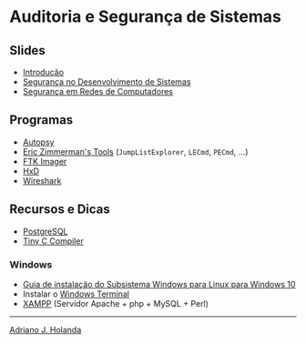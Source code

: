 # Auditoria e Segurança de Sistemas

## Slides

- [Introdução](https://drive.google.com/file/d/1Qq3axfpTq34R7_Gt-4IzZauUtYzZZrVn/view?usp=sharing)
- [Segurança no Desenvolvimento de Sistemas](https://drive.google.com/file/d/1pcHaD-_fGyVcD9c3srtq0sixNGuN7RpH/view?usp=sharing)
- [Segurança em Redes de Computadores](https://drive.google.com/file/d/1y6ji-y8HW_Tnwxi6VVo6tA-7PLeNHgTb/view?usp=sharing)

## Programas

- [Autopsy](https://www.autopsy.com/)
- [Eric Zimmerman's Tools](https://ericzimmerman.github.io/) (`JumpListExplorer`, `LECmd`, `PECmd`, ...)
- [FTK Imager](https://download.freedownloadmanager.org/Windows-PC/AccessData-FTK-Imager/FREE-3.4.0.5.html)
- [HxD](https://mh-nexus.de/en/hxd/)
- [Wireshark](https://www.wireshark.org/)

## Recursos e Dicas

- [PostgreSQL](https://www.postgresql.org/)
- [Tiny C Compiler](https://bellard.org/tcc/)

### Windows

- [Guia de instalação do Subsistema Windows para Linux para Windows 10](https://docs.microsoft.com/pt-br/windows/wsl/install-win10)
- Instalar o [Windows Terminal](https://www.microsoft.com/pt-br/p/windows-terminal/9n0dx20hk701)
- [XAMPP](https://www.apachefriends.org/pt_br/index.html) (Servidor Apache + php + MySQL + Perl)

---
[Adriano J. Holanda](https://ajholanda.github.io/)
